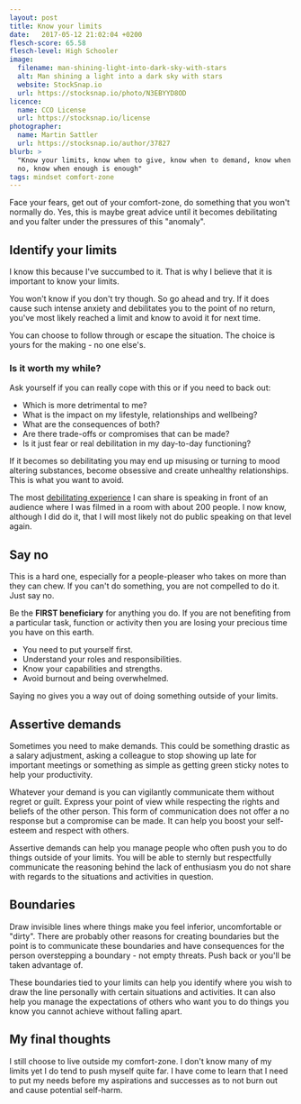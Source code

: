 ```yaml
---
layout: post
title: Know your limits
date:   2017-05-12 21:02:04 +0200
flesch-score: 65.58
flesch-level: High Schooler
image:
  filename: man-shining-light-into-dark-sky-with-stars
  alt: Man shining a light into a dark sky with stars
  website: StockSnap.io
  url: https://stocksnap.io/photo/N3EBYYD8OD
licence:
  name: CCO License
  url: https://stocksnap.io/license
photographer:
  name: Martin Sattler
  url: https://stocksnap.io/author/37827
blurb: >
  "Know your limits, know when to give, know when to demand, know when to say
  no, know when enough is enough"
tags: mindset comfort-zone
---
```

Face your fears, get out of your comfort-zone, do something that you won't
normally do. Yes, this is maybe great advice until it becomes debilitating and
you falter under the pressures of this "anomaly".

## Identify your limits

I know this because I've succumbed to it. That is why I believe that it is
important to know your limits.

You won't know if you don't try though. So go ahead and try. If it does cause
such intense anxiety and debilitates you to the point of no return, you've
most likely reached a limit and know to avoid it for next time.

You can choose to follow through or escape the situation. The choice is yours
for the making - no one else's.

### Is it worth my while?

Ask yourself if you can really cope with this or if you need to back out:

* Which is more detrimental to me?
* What is the impact on my lifestyle, relationships and wellbeing?
* What are the consequences of both?
* Are there trade-offs or compromises that can be made?
* Is it just fear or real debilitation in my day-to-day functioning?

If it becomes so debilitating you may end up misusing or turning to mood altering
substances, become obsessive and create unhealthy relationships.
This is what you want to avoid.

The most [debilitating experience](/blog/the-fear-behind-the-scenes/)
I can share is speaking in front of an audience
where I was filmed in a room with about 200 people. I now know, although I did
do it, that I will most likely not do public speaking on that level again.

## Say no

This is a hard one, especially for a people-pleaser who takes on more than they
can chew. If you can't do something, you are not compelled to do it. Just
say no.

Be the **FIRST beneficiary** for anything you do. If you are not benefiting from
a particular task, function or activity then you are losing your precious
time you have on this earth.

* You need to put yourself first.
* Understand your roles and responsibilities.
* Know your capabilities and strengths.
* Avoid burnout and being overwhelmed.

Saying no gives you a way out of doing something outside of your limits.

## Assertive demands

Sometimes you need to make demands. This could be something drastic as a salary
adjustment, asking a colleague to stop showing up late for important meetings
or something as simple as getting green sticky notes to help your
productivity.

Whatever your demand is you can vigilantly communicate them without regret or
guilt. Express your point of view while respecting the rights and beliefs of
the other person. This form of communication does not offer a no response but
a compromise can be made. It can help you boost your self-esteem and respect
with others.

Assertive demands can help you manage people who often push you to do
things outside of your limits. You will be able to sternly but respectfully
communicate the reasoning behind the lack of enthusiasm you do not share with
regards to the situations and activities in question.

## Boundaries

Draw invisible lines where things make you feel inferior, uncomfortable or
"dirty". There are probably other reasons for creating boundaries but the point
is to communicate these boundaries and have consequences for the person
overstepping a boundary - not empty threats. Push back or you'll be taken
advantage of.

These boundaries tied to your limits can help you identify where you wish to
draw the line personally with certain situations and activities. It can also
help you manage the expectations of others who want you to do things you know
you cannot achieve without falling apart.

## My final thoughts

I still choose to live outside my comfort-zone. I don't know many of my limits
yet I do tend to push myself quite far. I have come to learn that I need to
put my needs before my aspirations and successes as to not burn out and cause
potential self-harm.
